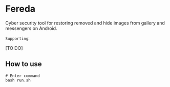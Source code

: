 # Fereda

Cyber security tool for restoring removed and hide images from gallery and messengers on Android.

`Supporting`:

[TO DO]


## How to use
```
# Enter command
bash run.sh
```